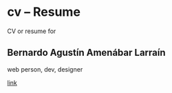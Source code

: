 # cv – Resume

CV or resume for 

## Bernardo Agustín Amenábar Larraín

web person, dev, designer

[link](https://github.com/baamenabar/cv/blob/master/cv.md)

